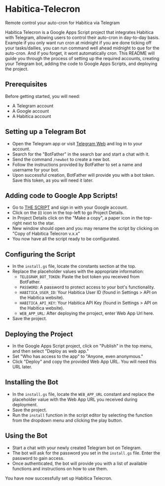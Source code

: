 # Habitica-Telecron
Remote control your auto-cron for Habitica via Telegram

Habitica Telecron is a Google Apps Script project that integrates Habitica with Telegram, allowing users to control their auto-cron in day-to-day basis.
Example if you only want run cron at midnight if you are done ticking off your tasks/dailies, you can run command well ahead midnight to que for the auto-cron. And if you forget, it wont automatically cron.
This README will guide you through the process of setting up the required accounts, creating your Telegram bot, adding the code to Google Apps Scripts, and deploying the project.

## Prerequisites

Before getting started, you will need:

- A Telegram account
- A Google account
- A Habitica account

## Setting up a Telegram Bot

- Open the Telegram app or visit [Telegram Web](https://web.telegram.org/) and log in to your account.
- Search for the "BotFather" in the search bar and start a chat with it.
- Send the command `/newbot` to create a new bot.
- Follow the instructions provided by BotFather to set a name and username for your bot.
- Upon successful creation, BotFather will provide you with a bot token. Save this token, as you will need it later.

## Adding code to Google App Scripts!
- Go to [THE SCRIPT](https://script.google.com/d/12OlG4MF9Zq8j2i3A4EGN6-CZQb_VACNHuPsakZv2EXW8nbmLFSNeH1Lc/edit?usp=sharing) and sign in with your Google account.
- Click on the (i) icon in the top-left to go Project Details.
- In Project Details click on the "Make a copy", a paper icon in the top-right next to the star.
- New window should open and you may rename the script by clicking on "Copy of Habitica Telecron v.x.x"
- You now have all the script ready to be configurated.

## Configuring the Script

- In the `install.gs` file, locate the constants section at the top.
- Replace the placeholder values with the appropriate information:
  - `TELEGRAM_BOT_TOKEN`: Paste the bot token you received from BotFather.
  - `PASSWORD`: A password to protect access to your bot's functionality.
  - `HABITICA_USER_ID`: Your Habitica User ID (found in Settings > API on the Habitica website).
  - `HABITICA_API_KEY`: Your Habitica API Key (found in Settings > API on the Habitica website).
  - `WEB_APP_URL`: After deploying the prroject, enter Web App Url here.
- Save the project.

## Deploying the Project

- In the Google Apps Script project, click on "Publish" in the top menu, and then select "Deploy as web app."
- Set "Who has access to the app" to "Anyone, even anonymous."
- Click "Deploy" and copy the provided Web App URL. You will need this URL later.

## Installing the Bot

- In the `install.gs` file, locate the `WEB_APP_URL` constant and replace the placeholder value with the Web App URL you received during deployment.
- Save the project.
- Run the `install` function in the script editor by selecting the function from the dropdown menu and clicking the play button.

## Using the Bot

- Start a chat with your newly created Telegram bot on Telegram.
- The bot will ask for the password you set in the `install.gs` file. Enter the password to gain access.
- Once authenticated, the bot will provide you with a list of available functions and instructions on how to use them.

You have now successfully set up Habitica Telecron.
